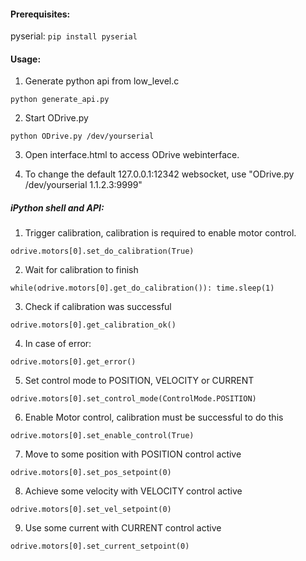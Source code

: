 #### Prerequisites:
pyserial: <code>pip install pyserial</code>

#### Usage:

1) Generate python api from low_level.c

<code>python generate_api.py</code>

2) Start ODrive.py

<code>python ODrive.py /dev/yourserial</code>

3) Open interface.html to access ODrive webinterface.

4) To change the default 127.0.0.1:12342 websocket, use "ODrive.py /dev/yourserial 1.1.2.3:9999"

##### iPython shell and API: 
1) Trigger calibration, calibration is required to enable motor control.

<code>odrive.motors[0].set_do_calibration(True)</code>

2) Wait for calibration to finish

<code>while(odrive.motors[0].get_do_calibration()):
    time.sleep(1)
</code>

3) Check if calibration was successful

<code>odrive.motors[0].get_calibration_ok()</code>

4) In case of error:

<code>odrive.motors[0].get_error()</code>

5) Set control mode to POSITION, VELOCITY or CURRENT

<code>odrive.motors[0].set_control_mode(ControlMode.POSITION)</code>
 
6) Enable Motor control, calibration must be successful to do this

<code>odrive.motors[0].set_enable_control(True)</code>

7) Move to some position with POSITION control active

<code>odrive.motors[0].set_pos_setpoint(0)</code>

8) Achieve some velocity with VELOCITY control active

<code>odrive.motors[0].set_vel_setpoint(0)</code>

9) Use some current with CURRENT control active

<code>odrive.motors[0].set_current_setpoint(0)</code>


